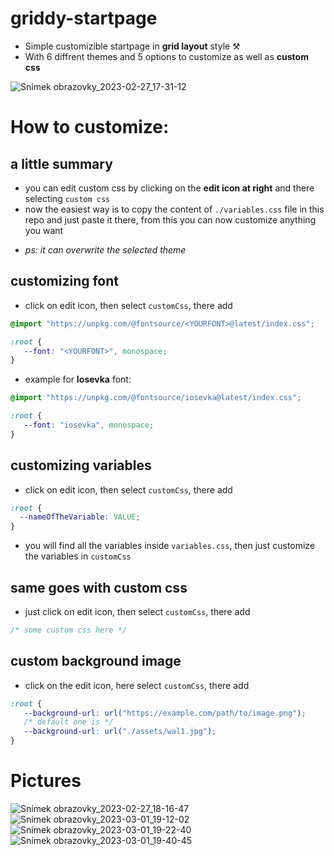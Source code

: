 # griddy-startpage
- Simple customizible startpage in **grid layout** style ⚒️
- With 6 diffrent themes and 5 options to customize as well as **custom css**

![Snímek obrazovky_2023-02-27_17-31-12](https://user-images.githubusercontent.com/89579269/221627883-48f35ff3-396c-484e-add7-3ee7f8916457.png)

# How to customize:

## a little summary
- you can edit custom css by clicking on the **edit icon at right** and there selecting `custom css`
- now the easiest way is to copy the content of `./variables.css` file in this repo and just paste it there, from this you can now customize anything you want 
+ *ps: it can overwrite the selected theme*

## customizing font 
- click on edit icon, then select `customCss`, there add
```css
@import "https://unpkg.com/@fontsource/<YOURFONT>@latest/index.css";

:root {
   --font: "<YOURFONT>", monospace;
}
```
- example for **Iosevka** font:
```css
@import "https://unpkg.com/@fontsource/iosevka@latest/index.css";

:root {
   --font: "iosevka", monospace;
}
```

## customizing variables 
- click on edit icon, then select `customCss`, there add
```css
:root {
  --nameOfTheVariable: VALUE;
}
```
- you will find all the variables inside `variables.css`, then just customize the variables in `customCss` 

## same goes with custom css
- just click on edit icon, then select `customCss`, there add
```css
/* some custom css here */
```

## custom background image
- click on the edit icon, here select `customCss`, there add
```css
:root {
   --background-url: url("https://example.com/path/to/image.png"); 
   /* default one is */
   --background-url: url("./assets/wal1.jpg");
}
```

# Pictures

![Snímek obrazovky_2023-02-27_18-16-47](https://user-images.githubusercontent.com/89579269/222229712-f73ea77c-2683-4ba8-aa75-9e136eb07844.png)
![Snímek obrazovky_2023-03-01_19-12-02](https://user-images.githubusercontent.com/89579269/222229979-72b5e943-56d4-42c4-b892-a725a40129ca.png)
![Snímek obrazovky_2023-03-01_19-22-40](https://user-images.githubusercontent.com/89579269/222230011-fe864bcf-3548-4f71-9ea2-160efcb68b0c.png)
![Snímek obrazovky_2023-03-01_19-40-45](https://user-images.githubusercontent.com/89579269/222234793-852f2674-656e-488c-a059-b3008a96973e.png)

